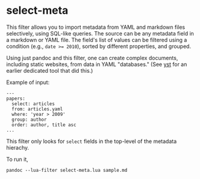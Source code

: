 # select-meta

This filter allows you to import metadata from YAML and markdown
files selectively, using SQL-like queries.  The source can be
any metadata field in a markdown or YAML file.  The field's
list of values can be filtered using a condition (e.g.,
`date >= 2010`), sorted by different properties, and grouped.

Using just pandoc and this filter, one can create complex
documents, including static websites, from data in YAML
"databases."  (See [yst](https://github.com/jgm/yst) for an
earlier dedicated tool that did this.)

Example of input:

```
---
papers:
  select: articles
  from: articles.yaml
  where: 'year > 2009'
  group: author
  order: author, title asc
...
```

This filter only looks for `select` fields in the top-level
of the metadata hierachy.

To run it,

    pandoc --lua-filter select-meta.lua sample.md

